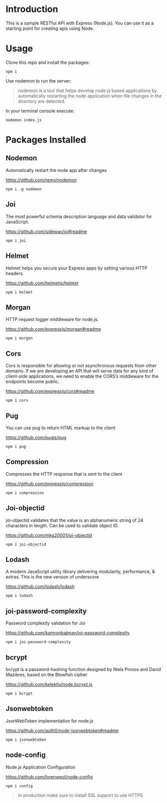 # Introduction

This is a sample RESTful API with Express (Node.js). You can use it as a starting point for creating apis using Node.


# Usage

Clone this repo and install the packages: 

```
npm i
```
Use nodemon to run the server:
> nodemon is a tool that helps develop node.js based applications by automatically restarting the node application when file changes in the directory are detected.

In your terminal console execute:

```
nodemon index.js
```
# Packages Installed

## Nodemon

Automatically restart the node app after changes

https://github.com/remy/nodemon

```
npm i -g nodemon 
```
## Joi

The most powerful schema description language and data validator for JavaScript.

https://github.com/sideway/joi#readme

```
npm i joi
```
## Helmet

Helmet helps you secure your Express apps by setting various HTTP headers.

https://github.com/helmetjs/helmet

```
npm i helmet
```

## Morgan

HTTP request logger middleware for node.js.

https://github.com/expressjs/morgan#readme

```
npm i morgan
```

## Cors

Cors is responsible for allowing or not asynchronous requests from other domains. If we are developing an API that will serve data for any kind of client-side applications, we need to enable the CORS’s middleware for the endpoints become public.

https://github.com/expressjs/cors#readme

```
npm i cors
```

## Pug

You can use pug to return HTML markup to the client

https://github.com/pugjs/pug

```
npm i pug
```

## Compression

Compresses the HTTP response that is sent to the client

https://github.com/expressjs/compression

```
npm i compression
```


## Joi-objectid

joi-objectid validates that the value is an alphanumeric string of 24 characters in length. Can be used to validate object ID.

https://github.com/mkg20001/joi-objectid

```
npm i joi-objectid
```

## Lodash

A modern JavaScript utility library delivering modularity, performance, & extras. This is the new version of underscore

https://github.com/lodash/lodash

```
npm i lodash
```

## joi-password-complexity

Password complexity validation for Joi

https://github.com/kamronbatman/joi-password-complexity

```
npm i joi-password-complexity
```
## bcrypt

bcrypt is a password-hashing function designed by Niels Provos and David Mazières, based on the Blowfish cipher 

https://github.com/kelektiv/node.bcrypt.js

```
npm i bcrypt
```

## Jsonwebtoken

JsonWebToken implementation for node.js

https://github.com/auth0/node-jsonwebtoken#readme

```
npm i jsonwebtoken
```

## node-config

Node.js Application Configuration

https://github.com/lorenwest/node-config

```
npm i config
```
> In production make sure to install SSL support to use HTTPS


